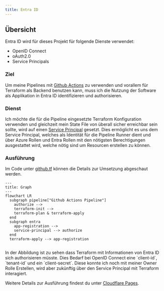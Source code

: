 ```yaml
---
title: Entra ID
---
```


## Übersicht

Entra ID wird für dieses Projekt für folgende Dienste verwendet:

- OpenID Connect
- oAuth2.0 
- Service Principals

### Ziel

Um meine Pipelines mit [Github Actions](../Umsetzung/2vug-github-actions.md) zu verwenden und vorallem für Terraform als Backend benutzen kann, muss ich die Nutzung der Software als Applikation in Entra ID identifizieren und authorisieren. 

### Dienst

Ich möchte die für die Pipeline eingesetzte Terraform Konfiguration verwenden und gleichzeit mein State File von überall sicher erreichbar sein sollte, wird auf einen [Service Principal](https://learn.microsoft.com/en-us/entra/identity-platform/app-objects-and-service-principals) gesetzt. Dies ermöglicht es uns dem Service Principal, welches als Identität für die Pipeline Runner dient und über Azure Rollen und Entra Rollen mit den nötigsten Berechtigungen ausgestattet wird, welche nötig sind um Resourcen erstellen zu können.

### Ausführung

Im Code unter [github.tf](https://github.com/migueltinembart/tincloud-infrastructure/blob/main/az/shared/github.tf) können die Details zur Umsetzung abgeschaut werden.

```mermaid
---
title: Graph
---
flowchart LR
  subgraph pipeline["Github Actions Pipeline"]
    authorize -->
    terraform-init -->
    terraform-plan & terraform-apply
  end
  subgraph entra
    app-registration -->
    service-principal --> authorize
  end
  terraform-apply --> app-registration


```

In der Abbildung ist zu sehen dass Terraform mit Informationen von Entra ID sich authorisieren müsste. Dies Bedarf bei OpenID Connect eine ´client-id´, ´tenant-id´ und ein ´client-secret´. Diese konnte ich noch mit meiner Owner Rolle Erstellen, wird aber zukünftig über den Service Principal mit Terraform interagiert.

Weitere Details zur Ausführung findest du unter [Cloudflare Pages](../Umsetzung/2vug-github-actions.md).
